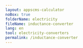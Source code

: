 ```yaml
---
layout: appscms-calculator
noBox: true
folderName: electricity
fileName: inductance-converter
lang: en
tool: electricity-converters
permalink: /inductance-converter
---
```

